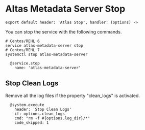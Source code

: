 
# Altas Metadata Server Stop

    export default header: 'Atlas Stop', handler: (options) ->

You can stop the service with the following commands.

```
# Centos/REHL 6
service atlas-metadata-server stop
# Centos/REHL 7
systemctl stop atlas-metadata-server
```

      @service.stop
        name: 'atlas-metadata-server'

## Stop Clean Logs

Remove all the log files if the property "clean_logs" is
activated.

      @system.execute
        header: 'Stop Clean Logs'
        if: options.clean_logs
        cmd: "rm -f #{options.log_dir}/*"
        code_skipped: 1
